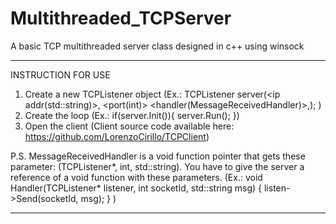 # Multithreaded_TCPServer
A basic TCP multithreaded server class designed in c++ using winsock
___________________

INSTRUCTION FOR USE

1. Create a new TCPListener object (Ex.: TCPListener server(<ip addr(std::string)>, <port(int)> <handler(MessageReceivedHandler)>,); )
2. Create the loop (Ex.: if(server.Init()){ server.Run(); })
3. Open the client (Client source code available here: https://github.com/LorenzoCirillo/TCPClient)

P.S. MessageReceivedHandler is a void function pointer that gets these parameter: (TCPListener*, int, std::string). You have to give the server a reference of a void function with these parameters.  (Ex.: void Handler(TCPListener* listener, int socketId, std::string msg) { listen->Send(socketId, msg); } )

___________________
